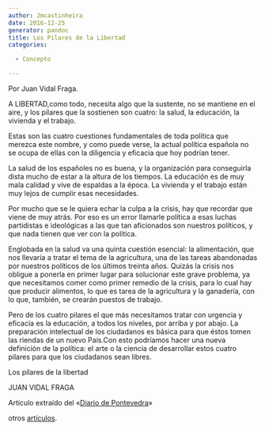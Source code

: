 ```yaml
---
author: Jmcastinheira
date: 2016-12-25
generator: pandoc
title: Los Pilares de la Libertad
categories:

  - Concepto

---
```




Por Juan Vidal Fraga.

A LIBERTAD,como todo, necesita algo que la sustente, no se mantiene en
el aire, y los pilares que la sostienen son cuatro: la salud, la
educación, la vivienda y el trabajo.

Estas son las cuatro cuestiones fundamentales de toda política que
merezca este nombre, y como puede verse, la actual política española no
se ocupa de ellas con la diligencia y eficacia que hoy podrían tener.

La salud de los españoles no es buena, y la organización para
conseguirla dista mucho de estar a la altura de los tiempos. La
educación es de muy mala calidad y vive de espaldas a la época. La
vivienda y el trabajo están muy lejos de cumplir esas necesidades.

Por mucho que se le quiera echar la culpa a la crisis, hay que recordar
que viene de muy atrás. Por eso es un error llamarle política a esas
luchas partidistas e ideológicas a las que tan aficionados son nuestros
políticos, y que nada tienen que ver con la política.

Englobada en la salud va una quinta cuestión esencial: la alimentación,
que nos llevaría a tratar el tema de la agricultura, una de las tareas
abandonadas por nuestros políticos de los últimos treinta años. Quizás
la crisis nos obligue a ponerla en primer lugar para solucionar este
grave problema, ya que necesitamos comer como primer remedio de la
crisis, para lo cual hay que producir alimentos, lo que es tarea de la
agricultura y la ganadería, con lo que, también, se crearán puestos de
trabajo.

Pero de los cuatro pilares el que más necesitamos tratar con urgencia y
eficacia es la educación, a todos los niveles, por arriba y por abajo.
La preparación intelectual de los ciudadanos es básica para que éstos
tomen las riendas de un nuevo País.Con esto podríamos hacer una nueva
definición de la política: el arte o la ciencia de desarrollar estos
cuatro pilares para que los ciudadanos sean libres.

Los pilares de la libertad

JUAN VIDAL FRAGA

Artículo extraído del «[Diario de
Pontevedra](http://diariodepontevedra.galiciae.com/pdf_files/23032009compendio_3.pdf)»

otros
[artículos](http://diariodepontevedra.galiciae.com/pdf_files/30032009compendio_3.pdf).
